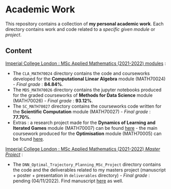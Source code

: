# Academic Work
This repository contains a collection of __my personal academic work__. Each directory contains work and code related to a _specific given module_ or _project_.

## Content

<ins>Imperial College London : MSc Applied Mathematics (2021-2022) modules</ins> :
* The `CLA_MATH70024` directory contains the code and courseworks developed for the __Computational Linear Algebra__ module (MATH70024) - _Final grade_ : __84.84%__.
* The `MDS_MATH70026` directory contains the jupyter notebooks produced for the graded courseworks of __Methods for Data Science__ module (MATH70026) - _Final grade_ : __93.12%__.
* The  `SC_MATH70027` directory contains the courseworks code written for the __Scientific Computation__ module (MATH70027) - _Final grade_ : __77.70%__.
* Extras : a research project made for the __Dynamics of Learning and Iterated Games__ module (MATH70007) can be found [here](https://www.dropbox.com/s/79zhwq8d6te6uo7/01258326_Dynamics_Learning_Report.pdf?dl=0) - the main coursework produced for the  __Optimisation__ module (MATH70005) can be found [here](https://www.dropbox.com/s/m6nzq010c84w5y4/01258326_Optimization_Coursework.pdf?dl=0).

<ins>Imperial College London : MSc Applied Mathematics (2021-2022) _Master Project_</ins> :
* The `DNN_Optimal_Trajectory_Planning_MSc_Project` directory contains the code and the deliverables related to my masters project (manuscript + poster + presentation in `deliverables` directory) - _Final grade_ : pending (04/11/2022). Find manuscript [here](https://www.dropbox.com/s/gb67uepqc7aa6su/01258326_MSc_Project.pdf?dl=0) as well.
